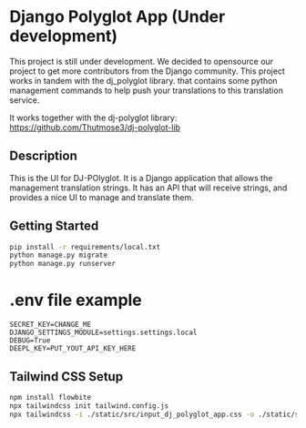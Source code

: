 
# Django Polyglot App (Under development)
This project is still under development. We decided to opensource our project to get more contributors from the Django community.
This project works in tandem with the dj_polyglot library. that contains some python management commands to help push your translations to this translation service.

It works together with the dj-polyglot library: https://github.com/Thutmose3/dj-polyglot-lib

## Description
This is the UI for DJ-POlyglot. It is a Django application that allows the management translation strings. It has an API that will receive strings, and provides a nice UI to manage and translate them.

## Getting Started
``` bash
pip install -r requirements/local.txt
python manage.py migrate
python manage.py runserver
```

# .env file example
```env
SECRET_KEY=CHANGE_ME
DJANGO_SETTINGS_MODULE=settings.settings.local
DEBUG=True
DEEPL_KEY=PUT_YOUT_API_KEY_HERE
```

## Tailwind CSS Setup
```bash
npm install flowbite
npx tailwindcss init tailwind.config.js
npx tailwindcss -i ./static/src/input_dj_polyglot_app.css -o ./static/src/output_dj_polyglot_app.css --watch
```